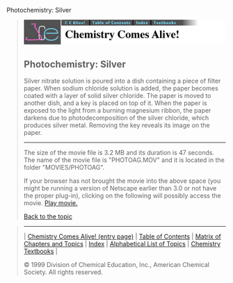 





 Photochemistry: Silver
 



> ![Chemistry Comes Alive!](ccahead.gif)
> 
> 
> 
> 
> 
> 
> 
> 
> 
> ## Photochemistry: Silver
> 
> 
> 
> 
> 
> 
> 
> 
>   
> 
> 
> 
> 
> 
>  Silver nitrate solution is poured into a dish containing a piece
of filter paper. When sodium chloride solution is added, the paper
becomes coated with a layer of solid silver chloride. The paper is
moved to another dish, and a key is placed on top of it. When the
paper is exposed to the light from a burning magnesium ribbon, the
paper darkens due to photodecomposition of the silver chloride, which
produces silver metal. Removing the key reveals its image on the
paper.
>  
> 
> 
> 
> 
> 
> 
> 
> ---
> 
> 
>  The size of the movie file is 3.2 MB and its duration is 47 seconds. 
The name of the movie file is "PHOTOAG.MOV" 
and it is located in the folder "MOVIES/PHOTOAG".
>  
> 
> 
> 
>  If your browser has not brought the movie into the above space
(you might be running a version of Netscape earlier than 3.0 or
not have the proper plug-in), clicking on the following will
possibly access the movie.
>  [Play movie.](../../MOVIES/PHOTOAG/PHOTOAG.MOV) 
> 
> 
> 
> 
> [Back to the topic](../../MAIN/PHOTOAG/PAGE1.HTM)



> ---
> 
> 
>  |
>  [Chemistry Comes Alive! (entry page)](../../INDEX.HTM) 
>  |
>  [Table of Contents](../../CONTENTS.HTM) 
>  |
>  [Matrix of Chapters and Topics](../../MATRIX.HTM) 
>  |
>  [Index](../../WORDS.HTM) 
>  |
>  [Alphabetical List of Topics](../../ALPHATOP.HTM) 
>  |
>  [Chemistry Textbooks](../../BOOKS.HTM) 
>  |
>  
>  © 1999 Division of Chemical Education, Inc.,
American Chemical Society. All rights reserved.






